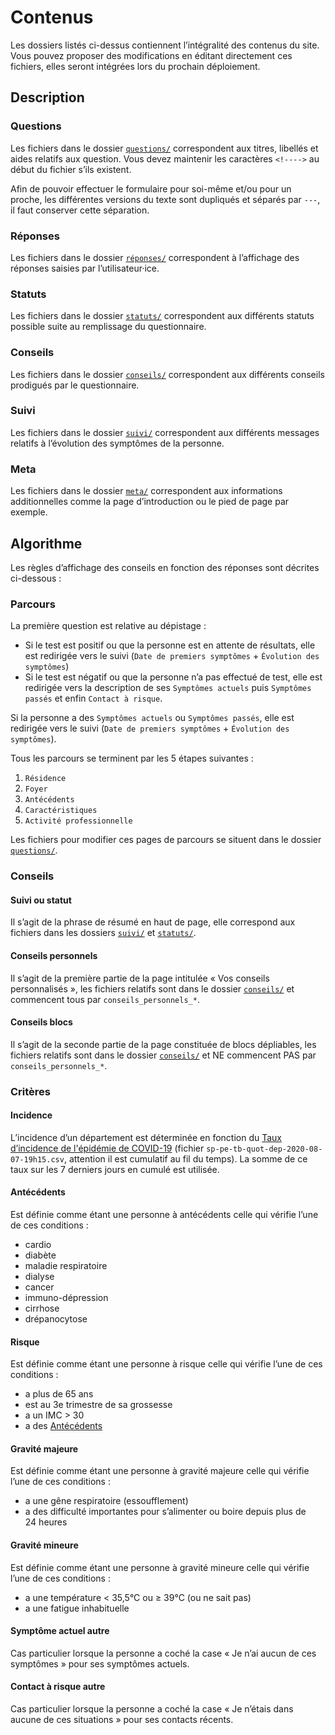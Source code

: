 # Contenus

Les dossiers listés ci-dessus contiennent l’intégralité des contenus du site. Vous pouvez proposer des modifications en éditant directement ces fichiers, elles seront intégrées lors du prochain déploiement.

## Description

### Questions

Les fichiers dans le dossier [`questions/`](questions/) correspondent aux titres, libellés et aides relatifs aux question. Vous devez maintenir les caractères `<!---->` au début du fichier s’ils existent.

Afin de pouvoir effectuer le formulaire pour soi-même et/ou pour un proche, les différentes versions du texte sont dupliqués et séparés par `---`, il faut conserver cette séparation.

### Réponses

Les fichiers dans le dossier [`réponses/`](réponses/) correspondent à l’affichage des réponses saisies par l’utilisateur·ice.

### Statuts

Les fichiers dans le dossier [`statuts/`](statuts/) correspondent aux différents statuts possible suite au remplissage du questionnaire.

### Conseils

Les fichiers dans le dossier [`conseils/`](conseils/) correspondent aux différents conseils prodigués par le questionnaire.

### Suivi

Les fichiers dans le dossier [`suivi/`](suivi/) correspondent aux différents messages relatifs à l’évolution des symptômes de la personne.

### Meta

Les fichiers dans le dossier [`meta/`](meta/) correspondent aux informations additionnelles comme la page d’introduction ou le pied de page par exemple.


## Algorithme

Les règles d’affichage des conseils en fonction des réponses sont décrites ci-dessous :

### Parcours

La première question est relative au dépistage :

* Si le test est positif ou que la personne est en attente de résultats, elle est redirigée vers le suivi (`Date de premiers symptômes` + `Évolution des symptômes`)
* Si le test est négatif ou que la personne n’a pas effectué de test, elle est redirigée vers la description de ses `Symptômes actuels` puis `Symptômes passés` et enfin `Contact à risque`.

Si la personne a des `Symptômes actuels` ou `Symptômes passés`, elle est redirigée vers le suivi (`Date de premiers symptômes` + `Évolution des symptômes`).

Tous les parcours se terminent par les 5 étapes suivantes :

1. `Résidence`
2. `Foyer`
3. `Antécédents`
4. `Caractéristiques`
5. `Activité professionnelle`

Les fichiers pour modifier ces pages de parcours se situent dans le dossier [`questions/`](questions/).


### Conseils

#### Suivi ou statut

Il s’agit de la phrase de résumé en haut de page, elle correspond aux fichiers dans les dossiers [`suivi/`](suivi/) et [`statuts/`](statuts/).


#### Conseils personnels

Il s’agit de la première partie de la page intitulée « Vos conseils personnalisés », les fichiers relatifs sont dans le dossier [`conseils/`](conseils/) et commencent tous par `conseils_personnels_*`.


#### Conseils blocs

Il s’agit de la seconde partie de la page constituée de blocs dépliables, les fichiers relatifs sont dans le dossier [`conseils/`](conseils/) et NE commencent PAS par `conseils_personnels_*`.


### Critères

#### Incidence

L’incidence d’un département est déterminée en fonction du [Taux d’incidence de l'épidémie de COVID-19](https://www.data.gouv.fr/fr/datasets/taux-dincidence-de-lepidemie-de-covid-19/) (fichier `sp-pe-tb-quot-dep-2020-08-07-19h15.csv`, attention il est cumulatif au fil du temps). La somme de ce taux sur les 7 derniers jours en cumulé est utilisée.


#### Antécédents

Est définie comme étant une personne à antécédents celle qui vérifie l’une de ces conditions :

* cardio
* diabète
* maladie respiratoire
* dialyse
* cancer
* immuno-dépression
* cirrhose
* drépanocytose


#### Risque

Est définie comme étant une personne à risque celle qui vérifie l’une de ces conditions :

* a plus de 65 ans
* est au 3e trimestre de sa grossesse
* a un IMC > 30
* a des [Antécédents](#antécédents)


#### Gravité majeure

Est définie comme étant une personne à gravité majeure celle qui vérifie l’une de ces conditions :

* a une gêne respiratoire (essoufflement)
* a des difficulté importantes pour s’alimenter ou boire depuis plus de 24 heures


#### Gravité mineure

Est définie comme étant une personne à gravité mineure celle qui vérifie l’une de ces conditions :

* a une température < 35,5°C ou ≥ 39°C (ou ne sait pas)
* a une fatigue inhabituelle


#### Symptôme actuel autre

Cas particulier lorsque la personne a coché la case « Je n’ai aucun de ces symptômes » pour ses symptômes actuels.


#### Contact à risque autre

Cas particulier lorsque la personne a coché la case « Je n’étais dans aucune de ces situations » pour ses contacts récents.
